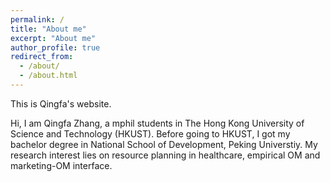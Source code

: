 ```yaml
---
permalink: /
title: "About me"
excerpt: "About me"
author_profile: true
redirect_from: 
  - /about/
  - /about.html
---
```


This is Qingfa's website. 

Hi, I am Qingfa Zhang, a mphil students in The Hong Kong University of Science and Technology (HKUST). Before going to HKUST, I got my bachelor degree in National School of Development, Peking Universtiy. My research interest lies on resource planning in healthcare, empirical OM and marketing-OM interface.
  
  
